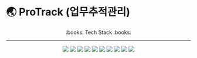 # :earth_asia: ProTrack (업무추적관리)
<div align="center">
  :books: Tech Stack :books:
  <hr />
  <img src="https://img.shields.io/badge/React-61DAFB?style=flat&logo=react&logoColor=fff" />
  <img src="https://img.shields.io/badge/TypeScript-3178C6?style=flat&logo=typescript&logoColor=fff" />
  <img src="https://img.shields.io/badge/Redux-764ABC?style=flat&logo=redux&logoColor=fff" />
  <img src="https://img.shields.io/badge/React Query-FF4154?style=flat&logo=reactquery&logoColor=fff" />
  <img src="https://img.shields.io/badge/React Router-CA4245?style=flat&logo=reactrouter&logoColor=fff" />
  <img src="https://img.shields.io/badge/React Hook Form-EC5990?style=flat&logo=reacthookform&logoColor=fff" />
  <img src="https://img.shields.io/badge/Webpack-8DD6F9?style=flat&logo=webpack&logoColor=fff" />
  <img src="https://img.shields.io/badge/Babel-F9DC3E?style=flat&logo=babel&logoColor=fff" />
  <img src="https://img.shields.io/badge/Prettier-F7B93E?style=flat&logo=prettier&logoColor=fff" />
  <img src="https://img.shields.io/badge/ESLint-4B32C3?style=flat&logo=eslint&logoColor=fff" />
  
</div>

